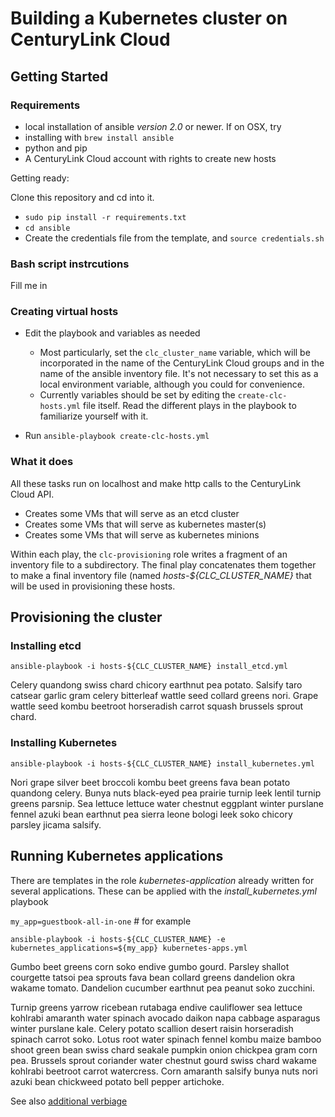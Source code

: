 # Building a Kubernetes cluster on CenturyLink Cloud
## Getting Started
### Requirements
- local installation of ansible _version 2.0_ or newer.  If on OSX, try
- installing with `brew install ansible`
- python and pip
- A CenturyLink Cloud account with rights to create new hosts

Getting ready:

Clone this repository and cd into it.
- `sudo pip install -r requirements.txt`
- `cd ansible`
- Create the credentials file from the template, and `source credentials.sh`

### Bash script instrcutions
Fill me in

### Creating virtual hosts
- Edit the playbook and variables as needed
  - Most particularly, set the `clc_cluster_name` variable, which will be incorporated in the name of the CenturyLink Cloud groups and in the name of the ansible inventory file.  It's not necessary to set this as a local environment variable, although you could for convenience.
  - Currently variables should be set by editing the `create-clc-hosts.yml` file itself.  Read the different plays in the playbook to familiarize yourself with it.

- Run `ansible-playbook create-clc-hosts.yml`

### What it does
All these tasks run on localhost and make http calls to the CenturyLink Cloud API.
- Creates some VMs that will serve as an etcd cluster
- Creates some VMs that will serve as kubernetes master(s)
- Creates some VMs that will serve as kubernetes minions

Within each play, the `clc-provisioning` role writes a fragment of an inventory file to a subdirectory.  The final play concatenates them together to make a final inventory file (named _hosts-${CLC_CLUSTER_NAME}_ that will be used in provisioning these hosts.

## Provisioning the cluster
### Installing etcd
`ansible-playbook -i hosts-${CLC_CLUSTER_NAME} install_etcd.yml`

Celery quandong swiss chard chicory earthnut pea potato. Salsify taro catsear garlic gram celery bitterleaf wattle seed collard greens nori. Grape wattle seed kombu beetroot horseradish carrot squash brussels sprout chard.

### Installing Kubernetes
`ansible-playbook -i hosts-${CLC_CLUSTER_NAME} install_kubernetes.yml`

Nori grape silver beet broccoli kombu beet greens fava bean potato quandong celery. Bunya nuts black-eyed pea prairie turnip leek lentil turnip greens parsnip. Sea lettuce lettuce water chestnut eggplant winter purslane fennel azuki bean earthnut pea sierra leone bologi leek soko chicory  parsley jicama salsify.

## Running Kubernetes applications
There are templates in the role _kubernetes-application_ already written for several applications.  These can be applied with the _install_kubernetes.yml_ playbook

`my_app=guestbook-all-in-one` # for example

`ansible-playbook -i hosts-${CLC_CLUSTER_NAME} -e kubernetes_applications=${my_app} kubernetes-apps.yml`

Gumbo beet greens corn soko endive gumbo gourd. Parsley shallot courgette tatsoi pea sprouts fava bean collard greens dandelion okra wakame tomato. Dandelion cucumber earthnut pea peanut soko zucchini.

Turnip greens yarrow ricebean rutabaga endive cauliflower sea lettuce kohlrabi amaranth water spinach avocado daikon napa cabbage asparagus winter purslane kale. Celery potato scallion desert raisin horseradish spinach carrot soko. Lotus root water spinach fennel kombu maize bamboo shoot green bean swiss chard seakale pumpkin onion chickpea gram corn pea. Brussels sprout coriander water chestnut gourd swiss chard wakame kohlrabi beetroot carrot watercress. Corn amaranth salsify bunya nuts nori azuki bean chickweed potato bell pepper artichoke.

See also [additional verbiage](http://veggieipsum.com/)

